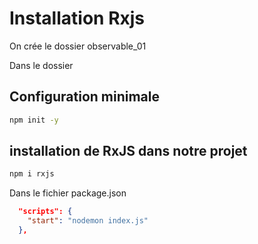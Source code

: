 # Installation Rxjs

On crée le dossier observable_01

Dans le dossier 

## Configuration minimale

```bash
npm init -y
```

## installation de RxJS dans notre projet

```bash
npm i rxjs
```

Dans le fichier package.json

```json
  "scripts": {
    "start": "nodemon index.js"
  },
```